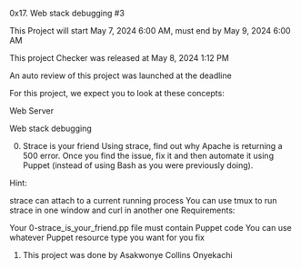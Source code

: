 0x17. Web stack debugging #3

This Project will start May 7, 2024 6:00 AM, must end by May 9, 2024 6:00 AM

This project Checker was released at May 8, 2024 1:12 PM

An auto review of this project was launched at the deadline

For this project, we expect you to look at these concepts:

Web Server

Web stack debugging

0. Strace is your friend
Using strace, find out why Apache is returning a 500 error. Once you find the issue, fix it and then automate it using Puppet (instead of using Bash as you were previously doing).

Hint:

strace can attach to a current running process
You can use tmux to run strace in one window and curl in another one
Requirements:

Your 0-strace_is_your_friend.pp file must contain Puppet code
You can use whatever Puppet resource type you want for you fix

1. This project was done by Asakwonye Collins Onyekachi

